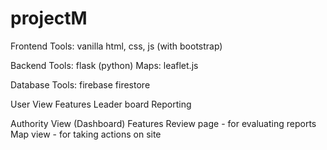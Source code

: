 # projectM

Frontend
Tools: vanilla html, css, js (with bootstrap)

Backend
Tools: flask (python)
Maps: leaflet.js

Database
Tools: firebase firestore

User View
Features
Leader board
Reporting

Authority View (Dashboard)
Features
Review page - for evaluating reports
Map view - for taking actions on site
